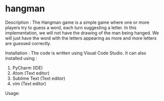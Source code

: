 # hangman

Description : The Hangman game is a simple game where one or more players try to guess a word, each turn suggesting a letter. In this implementation, we will not have the drawing of the man being hanged. We will just have the word with the letters appearing as more and more letters are guessed correctly.

Installation : The code is written using Visual Code Studio. It can also installed using : 
1. PyCharm (IDE)
2. Atom (Text editor)
3. Sublime Text (Text editor)
4. vim (Text editor)

Usage: 
